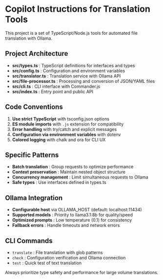 <!-- Use this file to provide workspace-specific custom instructions to Copilot. For more details, visit https://code.visualstudio.com/docs/copilot/copilot-customization#_use-a-githubcopilotinstructionsmd-file -->

# Copilot Instructions for Translation Tools

This project is a set of TypeScript/Node.js tools for automated file translation with Ollama.

## Project Architecture

- **src/types.ts** : TypeScript definitions for interfaces and types
- **src/config.ts** : Configuration and environment variables
- **src/translator.ts** : Translation service with Ollama API
- **src/file-processor.ts** : Processing and conversion of JSON/YAML files
- **src/cli.ts** : CLI interface with Commander.js
- **src/index.ts** : Entry point and public API

## Code Conventions

1. **Use strict TypeScript** with tsconfig.json options
2. **ES module imports** with `.js` extension for compatibility
3. **Error handling** with try/catch and explicit messages
4. **Configuration via environment variables** with dotenv
5. **Colored logging** with chalk and ora for CLI UX

## Specific Patterns

- **Batch translation** : Group requests to optimize performance
- **Context preservation** : Maintain nested object structure
- **Concurrency management** : Limit simultaneous requests to Ollama
- **Safe types** : Use interfaces defined in types.ts

## Ollama Integration

- **Configurable host** via OLLAMA_HOST (default: localhost:11434)
- **Supported models** : Priority to llama3.1:8b for quality/speed
- **Optimized prompts** : Low temperature (0.1) for consistency
- **Fallback errors** : Handle timeouts and network errors

## CLI Commands

- `translate` : File translation with glob patterns
- `check` : Configuration verification and Ollama connection
- `test` : Quick test of text translation

Always prioritize type safety and performance for large volume translations.

